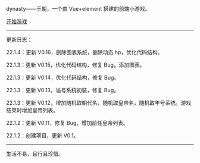 dynasty——王朝，一个由 Vue+element 搭建的前端小游戏。

[开始游戏](https://www.lylelove.top/Dynasty/game/index.html)

---

更新日志：

22.1.4：更新 V0.16，删除图表系统，删除动态 hp，优化代码结构。

22.1.3：更新 V0.15，优化代码结构，修复 Bug，添加图表。

22.1.3：更新 V0.14，优化代码结构，修复 Bug。

22.1.3：更新 V0.13，谥号系统初装，修复 Bug。

22.1.3：更新 V0.12，增加随机取朝代名，随机取皇帝名，随机取年号系统。游戏结束时增加皇帝列表。

22.1.2：更新 V0.11，修复 Bug，增加前任皇帝列表。

22.1.2：创建项目，更新 V0.1。

---

生活不易，且行且珍惜。
